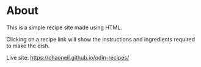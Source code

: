 # About
This is a simple recipe site made using HTML.

Clicking on a recipe link will show the instructions and ingredients required to make the dish.

Live site: https://chaoneil.github.io/odin-recipes/
